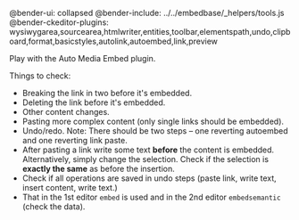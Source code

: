 @bender-ui: collapsed
@bender-include: ../../embedbase/_helpers/tools.js
@bender-ckeditor-plugins: wysiwygarea,sourcearea,htmlwriter,entities,toolbar,elementspath,undo,clipboard,format,basicstyles,autolink,autoembed,link,preview

Play with the Auto Media Embed plugin.

Things to check:

* Breaking the link in two before it's embedded.
* Deleting the link before it's embedded.
* Other content changes.
* Pasting more complex content (only single links should be embedded).
* Undo/redo. Note: There should be two steps &ndash; one reverting autoembed and one reverting link paste.
* After pasting a link write some text **before** the content is embedded. Alternatively, simply change the selection. Check if the selection is **exactly the same** as before the insertion.
* Check if all operations are saved in undo steps (paste link, write text, insert content, write text.)
* That in the 1st editor `embed` is used and in the 2nd editor `embedsemantic` (check the data).
